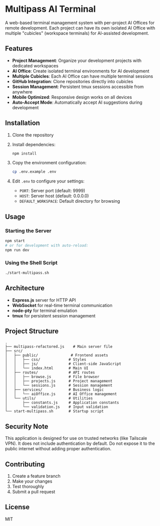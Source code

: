 # Multipass AI Terminal

A web-based terminal management system with per-project AI Offices for remote development. Each project can have its own isolated AI Office with multiple "cubicles" (workspace terminals) for AI-assisted development.

## Features

- **Project Management**: Organize your development projects with dedicated workspaces
- **AI Office**: Create isolated terminal environments for AI development
- **Multiple Cubicles**: Each AI Office can have multiple terminal sessions
- **GitHub Integration**: Clone repositories directly into cubicles
- **Session Management**: Persistent tmux sessions accessible from anywhere
- **Mobile Optimized**: Responsive design works on all devices
- **Auto-Accept Mode**: Automatically accept AI suggestions during development

## Installation

1. Clone the repository
2. Install dependencies:
   ```bash
   npm install
   ```

3. Copy the environment configuration:
   ```bash
   cp .env.example .env
   ```

4. Edit `.env` to configure your settings:
   - `PORT`: Server port (default: 9999)
   - `HOST`: Server host (default: 0.0.0.0)
   - `DEFAULT_WORKSPACE`: Default directory for browsing

## Usage

### Starting the Server

```bash
npm start
# or for development with auto-reload:
npm run dev
```

### Using the Shell Script

```bash
./start-multipass.sh
```

## Architecture

- **Express.js** server for HTTP API
- **WebSocket** for real-time terminal communication
- **node-pty** for terminal emulation
- **tmux** for persistent session management

## Project Structure

```
.
├── multipass-refactored.js    # Main server file
├── src/
│   ├── public/               # Frontend assets
│   │   ├── css/             # Styles
│   │   ├── js/              # Client-side JavaScript
│   │   └── index.html       # Main UI
│   ├── routes/              # API routes
│   │   ├── browse.js        # File browser
│   │   ├── projects.js      # Project management
│   │   └── sessions.js      # Session management
│   ├── services/            # Business logic
│   │   └── aiOffice.js      # AI Office management
│   └── utils/               # Utilities
│       ├── constants.js     # Application constants
│       └── validation.js    # Input validation
└── start-multipass.sh       # Startup script
```

## Security Note

This application is designed for use on trusted networks (like Tailscale VPN). It does not include authentication by default. Do not expose it to the public internet without adding proper authentication.

## Contributing

1. Create a feature branch
2. Make your changes
3. Test thoroughly
4. Submit a pull request

## License

MIT